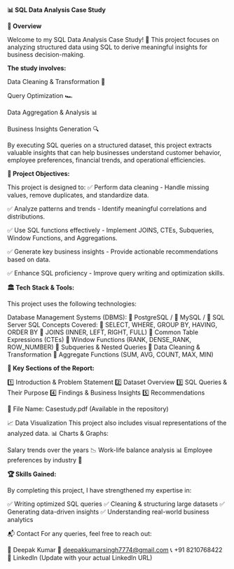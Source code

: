 **📊 SQL Data Analysis Case Study**


**📌 Overview**

Welcome to my SQL Data Analysis Case Study! 🚀 This project focuses on analyzing structured data using SQL to derive meaningful insights for business decision-making.


**The study involves:**


Data Cleaning & Transformation 🧹

Query Optimization 🏎️

Data Aggregation & Analysis 📊

Business Insights Generation 🔍

By executing SQL queries on a structured dataset, this project extracts valuable insights that can help businesses understand customer behavior, employee preferences, financial trends, and operational efficiencies.



**🎯 Project Objectives:**


This project is designed to: ✅ Perform data cleaning - Handle missing values, remove duplicates, and standardize data.

✅ Analyze patterns and trends - Identify meaningful correlations and distributions.

✅ Use SQL functions effectively - Implement JOINS, CTEs, Subqueries, Window Functions, and Aggregations.

✅ Generate key business insights - Provide actionable recommendations based on data.

✅ Enhance SQL proficiency - Improve query writing and optimization skills.



**🏛️ Tech Stack & Tools:**

This project uses the following technologies:

Database Management Systems (DBMS):
🐘 PostgreSQL / 🐬 MySQL / 💾 SQL Server
SQL Concepts Covered:
🔹 SELECT, WHERE, GROUP BY, HAVING, ORDER BY
🔹 JOINS (INNER, LEFT, RIGHT, FULL)
🔹 Common Table Expressions (CTEs)
🔹 Window Functions (RANK, DENSE_RANK, ROW_NUMBER)
🔹 Subqueries & Nested Queries
🔹 Data Cleaning & Transformation
🔹 Aggregate Functions (SUM, AVG, COUNT, MAX, MIN)



**🔗 Key Sections of the Report:**

1️⃣ Introduction & Problem Statement
2️⃣ Dataset Overview
3️⃣ SQL Queries & Their Purpose
4️⃣ Findings & Business Insights
5️⃣ Recommendations

📂 File Name: Casestudy.pdf (Available in the repository)

📈 Data Visualization
This project also includes visual representations of the analyzed data.
📊 Charts & Graphs:

Salary trends over the years 📉
Work-life balance analysis 📊
Employee preferences by industry 🏢



**🏆 Skills Gained:**

By completing this project, I have strengthened my expertise in:

✅ Writing optimized SQL queries
✅ Cleaning & structuring large datasets
✅ Generating data-driven insights
✅ Understanding real-world business analytics

📬 Contact
For any queries, feel free to reach out:

👤 Deepak Kumar
📧 deepakkumarsingh7774@gmail.com
📞 +91 8210768422
🔗 LinkedIn (Update with your actual LinkedIn URL)

